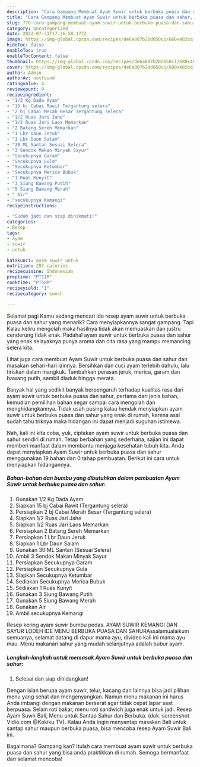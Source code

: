 ```yaml
---
description: "Cara Gampang Membuat Ayam Suwir untuk berbuka puasa dan sahur, Lezat"
title: "Cara Gampang Membuat Ayam Suwir untuk berbuka puasa dan sahur, Lezat"
slug: 770-cara-gampang-membuat-ayam-suwir-untuk-berbuka-puasa-dan-sahur-lezat
category: Uncategorized
date: 2022-07-31T17:26:58.177Z
image: https://img-global.cpcdn.com/recipes/de6a807b28d050c1/680x482cq70/ayam-suwir-untuk-berbuka-puasa-dan-sahur-foto-resep-utama.jpg
hideToc: false
enableToc: true
enableTocContent: false
thumbnail: https://img-global.cpcdn.com/recipes/de6a807b28d050c1/680x482cq70/ayam-suwir-untuk-berbuka-puasa-dan-sahur-foto-resep-utama.jpg
cover: https://img-global.cpcdn.com/recipes/de6a807b28d050c1/680x482cq70/ayam-suwir-untuk-berbuka-puasa-dan-sahur-foto-resep-utama.jpg
author: Admin
authorAv: notfound
ratingvalue: 4
reviewcount: 9
recipeingredient:
- "1/2 Kg Dada Ayam"
- "15 bj Cabai Rawit Tergantung selera"
- "2 bj Cabai Merah Besar Tergantung selera"
- "1/2 Ruas Jari Jahe"
- "1/2 Ruas Jari Laos Memarkan"
- "2 Batang Sereh Memarkan"
- "1 Lbr Daun Jeruk"
- "1 Lbr Daun Salam"
- "30 ML Santan Sesuai Selera"
- "3 Sendok Makan Minyak Sayur"
- "Secukupnya Garam"
- "Secukupnya Gula"
- "Secukupnya Ketumbar"
- "Secukupnya Merica Bubuk"
- "1 Ruas Kunyit"
- "3 Siung Bawang Putih"
- "5 Siung Bawang Merah"
- " Air"
- "secukupnya Kemangi"
recipeinstructions:

- "Sudah jadi dan siap dinikmati!"
categories:
- Resep
tags:
- ayam
- suwir
- untuk

katakunci: ayam suwir untuk 
nutrition: 297 calories
recipecuisine: Indonesian
preptime: "PT11M"
cooktime: "PT58M"
recipeyield: "1"
recipecategory: Lunch

---
```



Selamat pagi Kamu sedang mencari ide resep ayam suwir untuk berbuka puasa dan sahur yang menarik? Cara menyiapkannya sangat gampang. Tapi Kalau keliru mengolah maka hasilnya tidak akan memuaskan dan justru cenderung tidak enak. Padahal ayam suwir untuk berbuka puasa dan sahur yang enak selayaknya punya aroma dan cita rasa yang mampu memancing selera kita.


Lihat juga cara membuat Ayam Suwir untuk berbuka puasa dan sahur dan masakan sehari-hari lainnya. Bersihkan dan cuci ayam terlebih dahulu, lalu tiriskan dalam mangkuk. Tambahkan perasan jeruk, merica, garam dan bawang putih, sambil diaduk hingga merata.

Banyak hal yang sedikit banyak berpengaruh terhadap kualitas rasa dari ayam suwir untuk berbuka puasa dan sahur, pertama dari jenis bahan, kemudian pemilihan bahan segar sampai cara mengolah dan menghidangkannya. Tidak usah pusing kalau hendak menyiapkan ayam suwir untuk berbuka puasa dan sahur yang enak di rumah, karena asal sudah tahu triknya maka hidangan ini dapat menjadi suguhan istimewa.


Nah, kali ini kita coba, yuk, ciptakan ayam suwir untuk berbuka puasa dan sahur sendiri di rumah. Tetap berbahan yang sederhana, sajian ini dapat memberi manfaat dalam membantu menjaga kesehatan tubuh kita. Anda dapat menyiapkan Ayam Suwir untuk berbuka puasa dan sahur menggunakan 19 bahan dan 0 tahap pembuatan. Berikut ini cara untuk menyiapkan hidangannya.

<!--inarticleads1-->

##### Bahan-bahan dan bumbu yang dibutuhkan dalam pembuatan Ayam Suwir untuk berbuka puasa dan sahur:

1. Gunakan 1/2 Kg Dada Ayam
1. Siapkan 15 bj Cabai Rawit (Tergantung selera)
1. Persiapkan 2 bj Cabai Merah Besar (Tergantung selera)
1. Siapkan 1/2 Ruas Jari Jahe
1. Siapkan 1/2 Ruas Jari Laos Memarkan
1. Persiapkan 2 Batang Sereh Memarkan
1. Persiapkan 1 Lbr Daun Jeruk
1. Siapkan 1 Lbr Daun Salam
1. Gunakan 30 ML Santan (Sesuai Selera)
1. Ambil 3 Sendok Makan Minyak Sayur
1. Persiapkan Secukupnya Garam
1. Persiapkan Secukupnya Gula
1. Siapkan Secukupnya Ketumbar
1. Sediakan Secukupnya Merica Bubuk
1. Sediakan 1 Ruas Kunyit
1. Gunakan 3 Siung Bawang Putih
1. Gunakan 5 Siung Bawang Merah
1. Gunakan  Air
1. Ambil secukupnya Kemangi


Resep kering ayam suwir bumbu pedas. AYAM SUWIR KEMANGI DAN SAYUR LODEH IDE MENU BERBUKA PUASA DAN SAHURAssalamualaikum semuanya, selamat datang di dapur mama ayu, divideo kali ini mama ayu mau. Menu makanan sahur yang mudah selanjutnya adalah bubur ayam. 

<!--inarticleads2-->

##### Langkah-langkah untuk memasak Ayam Suwir untuk berbuka puasa dan sahur:


1. Selesai dan siap dihidangkan!

Dengan isian berupa ayam suwir, telur, kacang dan lainnya bisa jadi pilihan menu yang sehat dan mengenyangkan. Namun menu makanan ini harus Anda imbangi dengan makanan berserat agar tidak cepat lapar saat berpuasa. Selain roti bakar, menu roti sandwich juga enak untuk jadi. Resep Ayam Suwir Bali, Menu untuk Santap Sahur dan Berbuka. (dok. screenshot Vidio.com @Kokiku TV). Kalau Anda ingin menyantap masakan Bali untuk santap sahur maupun berbuka puasa, bisa mencoba resep Ayam Suwir Bali ini. 

Bagaimana? Gampang kan? Itulah cara membuat ayam suwir untuk berbuka puasa dan sahur yang bisa anda praktikkan di rumah. Semoga bermanfaat dan selamat mencoba!
